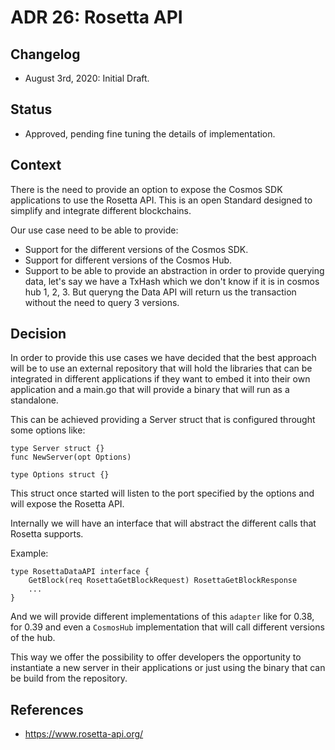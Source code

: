 # ADR 26: Rosetta API

## Changelog

- August 3rd, 2020: Initial Draft.

## Status

- Approved, pending fine tuning the details of implementation.

## Context

There is the need to provide an option to expose the Cosmos SDK applications to use
the Rosetta API. This is an open Standard designed to simplify and integrate different
blockchains.

Our use case need to be able to provide:

- Support for the different versions of the Cosmos SDK.
- Support for different versions of the Cosmos Hub.
- Support to be able to provide an abstraction in order to provide querying data, let's say
we have a TxHash which we don't know if it is in cosmos hub 1, 2, 3. But queryng the Data
API will return us the transaction without the need to query 3 versions.

## Decision

In order to provide this use cases we have decided that the best approach will be to 
use an external repository that will hold the libraries that can be integrated in
different applications if they want to embed it into their own application and a
main.go that will provide a binary that will run as a standalone.

This can be achieved providing a Server struct that is configured throught some options
like:

```
type Server struct {}
func NewServer(opt Options)

type Options struct {}
```

This struct once started will listen to the port specified by the options and will
expose the Rosetta API.

Internally we will have an interface that will abstract the different calls that Rosetta supports.

Example:

```
type RosettaDataAPI interface {
    GetBlock(req RosettaGetBlockRequest) RosettaGetBlockResponse
    ...
}
```

And we will provide different implementations of this `adapter` like for 0.38, for 0.39
and even a `CosmosHub` implementation that will call different versions of the hub.

This way we offer the possibility to offer developers the opportunity to instantiate
a new server in their applications or just using the binary that can be build from the
repository.

## References

- https://www.rosetta-api.org/
